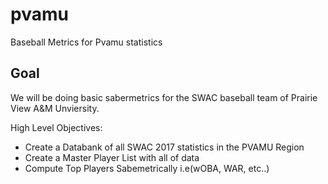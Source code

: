 # pvamu
Baseball Metrics for Pvamu statistics 


## Goal 
We will be doing basic sabermetrics for the SWAC baseball team of Prairie View A&M Unviersity.


High Level Objectives: 
-  Create a Databank of all SWAC 2017 statistics in the PVAMU Region
- Create a Master Player List with all of data
- Compute Top Players Sabemetrically i.e(wOBA, WAR, etc..)
